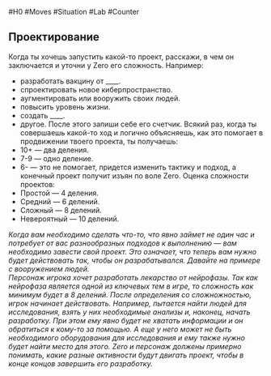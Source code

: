 #H0 #Moves #Situation #Lab #Counter 
## Проектирование
Когда ты хочешь запустить какой-то проект, расскажи, в чем он заключается и уточни у Zero его сложность. Например:
- разработать вакцину от ____.
- спроектировать новое киберпространство.
- аугментировать или вооружить своих людей.
- повысить уровень жизни.
- создать ____.
- другое.
После этого запиши себе его счетчик. Всякий раз, когда ты совершаешь какой-то ход и логично объясняешь, как это помогает в продвижении твоего проекта, ты получаешь:
- 10+ — два деления.
- 7-9 — одно деление.
- 6- — это не помогает, придется изменить тактику и подход, а конечный проект получит изъян по воле Zero.
Оценка сложности проектов:
- Простой — 4 деления.
- Средний — 6 делений.
- Сложный — 8 делений.
- Невероятный — 10 делений.

*Когда вам необходимо сделать что-то, что явно займет не один час и потребует от вас разнообразных подходов к выполнению — вам необходимо завести свой проект. Это означает, что теперь вам нужно будет действовать так, чтобы он разрабатывался. Давайте на примере с вооружением людей.*  
*Персонаж игрока хочет разработать лекарство от нейрофазы. Так как нейрофаза является одной из ключевых тем в игре, то сложность как минимум будет в 8 делений. После определения со сложножностью, игрок начинает действовать. Например, пытается найти людей для исследования, взять у них необходимые анализы и, наконец, начать разработку. При этом ему явно будет не хватать информации и он обратиться к кому-то за помощью. А еще у него может не быть необходимого оборудования для исследования и ему также нужно будет найти место для этого. Zero и персонаж должены примерно понимать, какие разные активности будут двигать проект, чтобы в конце концов завершить его разработку.*